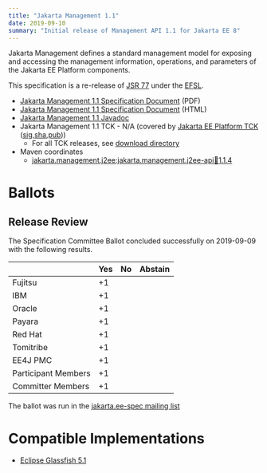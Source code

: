 ```yaml
---
title: "Jakarta Management 1.1"
date: 2019-09-10
summary: "Initial release of Management API 1.1 for Jakarta EE 8"
---
```

Jakarta Management defines a standard management model for exposing and accessing the management information,
operations, and parameters of the Jakarta EE Platform components.

This specification is a re-release of [JSR 77](http://jcp.org/en/jsr/detail?id=77) under the [EFSL](https://www.eclipse.org/legal/efsl/).

* [Jakarta Management 1.1 Specification Document](./management-spec-1.1.pdf) (PDF)
* [Jakarta Management 1.1 Specification Document](./management-spec-1.1.html) (HTML)
* [Jakarta Management 1.1 Javadoc](./apidocs)
* Jakarta Management 1.1 TCK - N/A (covered by [Jakarta EE Platform TCK](https://download.eclipse.org/jakartaee/platform/8/jakarta-jakartaeetck-8.0.1.zip) ([sig](https://download.eclipse.org/jakartaee/platform/8/jakarta-jakartaeetck-8.0.1.zip.sig),[sha](https://download.eclipse.org/jakartaee/platform/8/jakarta-jakartaeetck-8.0.1.zip.sha256),[pub](https://jakarta.ee/specifications/jakartaee-spec-committee.pub)))
  * For all TCK releases, see [download directory](https://download.eclipse.org/jakartaee/platform/8/)
* Maven coordinates
  * [jakarta.management.j2ee:jakarta.management.j2ee-api:jar:1.1.4](https://central.sonatype.com/artifact/jakarta.management/jakarta.management.j2ee-api/1.1.4/jar)

# Ballots

## Release Review

The Specification Committee Ballot concluded successfully on 2019-09-09 with the following results.

|                       |  Yes    | No      | Abstain  |
|-----------------------|---------|---------|----------|
|Fujitsu                |   +1    |         |          |
|IBM                    |   +1    |         |          |
|Oracle                 |   +1    |         |          |
|Payara                 |   +1    |         |          |
|Red Hat                |   +1    |         |          |
|Tomitribe              |   +1    |         |          |
|EE4J PMC               |   +1    |         |          |
|Participant Members    |   +1    |         |          |
|Committer Members      |   +1    |         |          |

The ballot was run in the [jakarta.ee-spec mailing list](https://www.eclipse.org/lists/jakarta.ee-spec/msg00527.html)

# Compatible Implementations

* [Eclipse Glassfish 5.1](https://projects.eclipse.org/projects/ee4j.glassfish/downloads)
